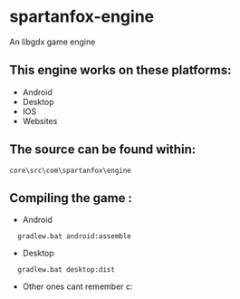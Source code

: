# spartanfox-engine
  An libgdx game engine

## This engine works on these platforms:

* Android
* Desktop
* IOS
* Websites

## The source can be found within:

```
core\src\com\spartanfox\engine
```

## Compiling the game :

* Android
```
  gradlew.bat android:assemble
```

* Desktop
```
  gradlew.bat desktop:dist
```

* Other ones cant remember c:
